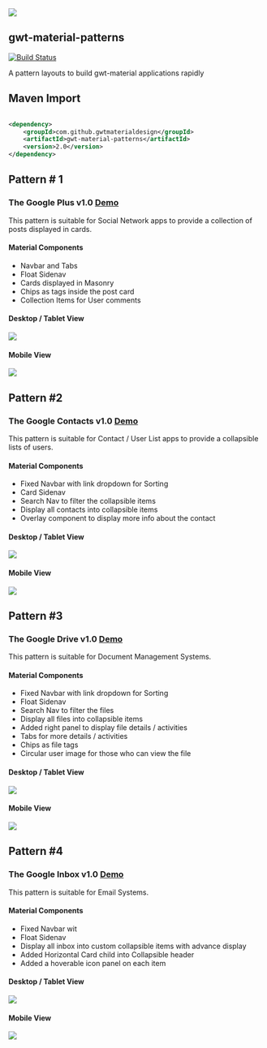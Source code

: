 <img src="http://i.imgur.com/vCZg1GH.png" />

## gwt-material-patterns
[![Build Status](https://travis-ci.org/GwtMaterialDesign/gwt-material-patterns.svg?branch=master)](https://travis-ci.org/GwtMaterialDesign/gwt-material-patterns)

<p>A pattern layouts to build gwt-material applications rapidly</p>

## Maven Import
``` xml

<dependency>
    <groupId>com.github.gwtmaterialdesign</groupId>
    <artifactId>gwt-material-patterns</artifactId>
    <version>2.0</version>
</dependency>

```

## Pattern # 1 
### The Google Plus v1.0 <a href="http://gwtmaterialdesign.github.io/gwt-material-patterns/snapshot/#google_plus">Demo</a> 
This pattern is suitable for Social  Network apps to provide a collection of posts displayed in cards.
#### Material Components
<ul>
  <li> Navbar and Tabs</li>
  <li> Float Sidenav </li>
  <li> Cards displayed in Masonry </li>
  <li> Chips as tags inside the post card  </li>
  <li> Collection Items for User comments </li>
</ul>

#### Desktop / Tablet View
<img src="http://i.imgur.com/3S3Zetw.gif" />

#### Mobile View
<img src="http://i.imgur.com/pfarQGt.gif" />


## Pattern #2
### The Google Contacts v1.0 <a href="http://gwtmaterialdesign.github.io/gwt-material-patterns/snapshot#google_contacts">Demo</a>
This pattern is suitable for Contact / User List apps to provide a collapsible lists of users.
#### Material Components
<ul>
  <li> Fixed Navbar with link dropdown for Sorting</li>
  <li> Card Sidenav </li>
  <li> Search Nav to filter the collapsible items </li>
  <li> Display all contacts into collapsible items </li>
  <li> Overlay component to display more info about the contact </li>
</ul>

#### Desktop / Tablet View
<img src="http://i.imgur.com/TCQ4zot.gif" />

#### Mobile View
<img src="http://i.imgur.com/SxhMv92.gif" />

## Pattern #3
### The Google Drive v1.0 <a href="http://gwtmaterialdesign.github.io/gwt-material-patterns/snapshot#google_drive">Demo</a>
This pattern is suitable for Document Management Systems.
#### Material Components
<ul>
  <li> Fixed Navbar with link dropdown for Sorting</li>
  <li> Float Sidenav </li>
  <li> Search Nav to filter the files</li>
  <li> Display all files into collapsible items </li>
  <li> Added right panel to display file details / activities </li>
  <li> Tabs for more details / activities </li>
  <li> Chips as file tags </li>
  <li> Circular user image for those who can view the file </li>
</ul>

#### Desktop / Tablet View
<img src="http://i.imgur.com/LkQo3Nb.gif" />

#### Mobile View
<img src="http://i.imgur.com/0MGLaYo.gif" />

## Pattern #4
### The Google Inbox v1.0 <a href="http://gwtmaterialdesign.github.io/gwt-material-patterns/snapshot#google_inbox">Demo</a>
This pattern is suitable for Email Systems.
#### Material Components
<ul>
  <li> Fixed Navbar wit</li>
  <li> Float Sidenav </li>
  <li> Display all inbox into custom collapsible items with advance display</li>
  <li> Added Horizontal Card child into Collapsible header </li>
  <li> Added a hoverable icon panel on each item </li>
</ul>

#### Desktop / Tablet View
<img src="http://i.imgur.com/AfK6QLK.gif" />

#### Mobile View
<img src="http://i.imgur.com/v1F2Ooy.gif" />

